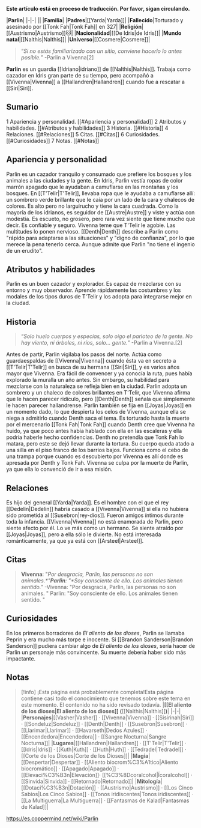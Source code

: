 **Este artículo está en proceso de traducción. Por favor, sigan circulando.**


|**Parlin**|
|-|-|
||
|**Familia**|
|**Padres**|[[Yarda\|Yarda]]|
|**Fallecido**|Torturado y asesinado por [[Tonk Fah\|Tonk Fah]] en 327|
|**Religión**|[[Austrismo\|Austrismo]]🐱︎|
|**Nacionalidad**|[[De Idris\|de Idris]]|
|**Mundo natal**|[[Nalthis\|Nalthis]]|
|**Universo**|[[Cosmere\|Cosmere]]|

>“*Si no estás familiarizado con un sitio, conviene hacerlo lo antes posible.*”
\-Parlin a Vivenna[2]


**Parlin** es un guardia [[Idriano\|idriano]] de [[Nalthis\|Nalthis]]. Trabaja como cazador en Idris gran parte de su tiempo, pero acompañó a [[Vivenna\|Vivenna]] a [[Hallandren\|Hallandren]] cuando fue a rescatar a [[Siri\|Siri]].

## Sumario

1 Apariencia y personalidad. [[#Apariencia y personalidad]] 
2 Atributos y habilidades. [[#Atributos y habilidades]] 
3 Historia. [[#Historia]] 
4 Relaciones. [[#Relaciones]] 
5 Citas. [[#Citas]] 
6 Curiosidades. [[#Curiosidades]] 
7 Notas. [[#Notas]] 


## Apariencia y personalidad
Parlin es un cazador tranquilo y consumado que prefiere los bosques y los animales a las ciudades y la gente.
En Idris, Parlin vestía ropas de color marrón apagado que le ayudaban a camuflarse en las montañas y los bosques. En [[T'Telir\|T'Telir]], llevaba ropa que le ayudaba a camuflarse allí: un sombrero verde brillante que le caía por un lado de la cara y chalecos de colores. Es alto pero no larguirucho y tiene la cara cuadrada.
Como la mayoría de los idrianos, es seguidor de [[Austre\|Austre]] y viste y actúa con modestia. Es escueto, no grosero, pero rara vez siente que tiene mucho que decir. Es confiable y seguro. Vivenna teme que T'Telir le agobie. Las multitudes lo ponen nervioso.
[[Denth\|Denth]] describe a Parlin como "rápido para adaptarse a las situaciones" y "digno de confianza", por lo que merece la pena tenerlo cerca. Aunque admite que Parlin "no tiene el ingenio de un erudito".

## Atributos y habilidades
Parlin es un buen cazador y explorador. Es capaz de mezclarse con su entorno y muy observador. Aprende rápidamente las costumbres y los modales de los tipos duros de T'Telir y los adopta para integrarse mejor en la ciudad.

## Historia
>“*Solo huelo cuerpos y especias, solo oigo el parloteo de la gente. No hay viento, ni árboles, ni ríos, solo... *gente*.*”
\-Parlin a Vivenna.[2]


Antes de partir, Parlin vigilaba los pasos del norte. Actúa como guardaespaldas de [[Vivenna\|Vivenna]] cuando ésta va en secreto a [[T'Telir\|T'Telir]] en busca de su hermana [[Siri\|Siri]], y es varios años mayor que Vivenna. Era fácil de convencer y ya conocía la ruta, pues había explorado la muralla un año antes.
Sin embargo, su habilidad para mezclarse con la naturaleza se refleja bien en la ciudad. Parlin adopta un sombrero y un chaleco de colores brillantes en T'Telir, que Vivenna afirma que le hacen parecer ridículo, pero [[Denth\|Denth]] señala que simplemente le hacen parecer hallandrense. Parlin también se fija en [[Joyas\|Joyas]] en un momento dado, lo que despierta los celos de Vivenna, aunque ella se niega a admitirlo cuando Denth saca el tema.
Es torturado hasta la muerte por el mercenario [[Tonk Fah\|Tonk Fah]] cuando Denth cree que Vivenna ha huido, ya que poco antes había hablado con ella en las escaleras y ella podría haberle hecho confidencias. Denth no pretendía que Tonk Fah lo matara, pero este se dejó llevar durante la tortura. Su cuerpo queda atado a una silla en el piso franco de los barrios bajos. Funciona como el cebo de una trampa porque cuando es descubierto por Vivenna es allí donde es apresada por Denth y Tonk Fah. Vivenna se culpa por la muerte de Parlin, ya que ella lo convenció de ir a esa misión.

## Relaciones
Es hijo del general [[Yarda\|Yarda]].
Es el hombre con el que el rey [[Dedelin\|Dedelin]] habría casado a [[Vivenna\|Vivenna]] si ella no hubiera sido prometida al [[Susebron\|rey-dios]]. Fueron amigos íntimos durante toda la infancia.
[[Vivenna\|Vivenna]] no está enamorada de Parlin, pero siente afecto por él. Lo ve más como un hermano.
Se siente atraído por [[Joyas\|Joyas]], pero a ella sólo le divierte. No está interesada románticamente, ya que ya está con [[Arsteel\|Arsteel]].

## Citas
>**Vivenna**: "*Por desgracia, Parlin, las personas no son animales.**"***Parlin**: "*Soy consciente de ello. Los animales tienen sentido.**"*
\-Vivenna: "Por desgracia, Parlin, las personas no son animales.
"
Parlin: "Soy consciente de ello. Los animales tienen sentido.
"


## Curiosidades
En los primeros borradores de *El aliento de los dioses*, Parlin se llamaba Peprin y era mucho más torpe e inocente.
Si [[Brandon Sanderson\|Brandon Sanderson]] pudiera cambiar algo de *El aliento de los dioses*, sería hacer de Parlin un personaje más convincente. Su muerte debería haber sido más impactante.
## Notas

> [!info] ¡Esta página está probablemente completa!Esta página contiene casi todo el conocimiento que tenemos sobre este tema en este momento.
El contenido no ha sido revisado todavía.
|**[[El aliento de los dioses\|El aliento de los dioses]] (**[[Nalthis\|Nalthis]]**)**|
|-|-|
|**Personajes**|[[Vasher\|Vasher]] · [[Vivenna\|Vivenna]] · [[Sisirinah\|Siri]] · [[Sondeluz\|Sondeluz]] · [[Denth\|Denth]] · [[Susebron\|Susebron]] · [[Llarimar\|Llarimar]] · [[Havarseth\|Dedos Azules]] · [[Encendedora\|Encendedora]] · [[Sangre Nocturna\|Sangre Nocturna]]|
|**Lugares**|[[Hallandren\|Hallandren]] · [[T'Telir\|T'Telir]] · [[Idris\|Idris]] · [[Kuth\|Kuth]] · [[Huth\|Huth]] · [[Tedradel\|Tedradel]] · [[Corte de los Dioses\|Corte de los Dioses]]|
|**Magia**|[[Despertar\|Despertar]] · [[Aliento biocrom%C3%A1tico\|Aliento biocromático]] · [[Apagado\|Apagado]] · [[Elevaci%C3%B3n\|Elevación]]· [[%C3%8Dcoralcohol\|Ícoralcohol]] · [[Sinvida\|Sinvida]] · [[Retornado\|Retornado]]|
|**Mitología**|[[Dotaci%C3%B3n\|Dotación]] · [[Austrismo\|Austrismo]] · [[Los Cinco Sabios\|Los Cinco Sabios]] · [[Tonos iridiscentes\|Tonos iridiscentes]] · [[La Multiguerra\|La Multiguerra]] · [[Fantasmas de Kalad\|Fantasmas de Kalad]]|



https://es.coppermind.net/wiki/Parlin